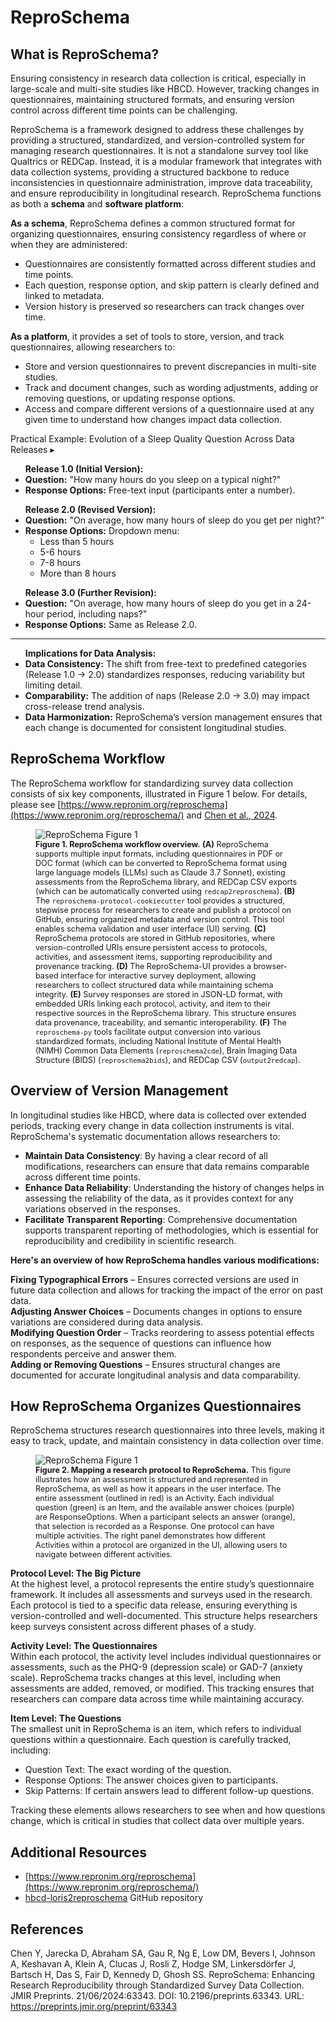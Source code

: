 
# ReproSchema
## What is ReproSchema?
Ensuring consistency in research data collection is critical, especially in large-scale and multi-site studies like HBCD. However, tracking changes in questionnaires, maintaining structured formats, and ensuring version control across different time points can be challenging.

ReproSchema is a framework designed to address these challenges by providing a structured, standardized, and version-controlled system for managing research questionnaires. It is not a standalone survey tool like Qualtrics or REDCap. Instead, it is a modular framework that integrates with data collection systems, providing a structured backbone to reduce inconsistencies in questionnaire administration, improve data traceability, and ensure reproducibility in longitudinal research. ReproSchema functions as both a **schema** and **software platform**:

**As a schema**, ReproSchema defines a common structured format for organizing questionnaires, ensuring consistency regardless of where or when they are administered:

- Questionnaires are consistently formatted across different studies and time points.  
- Each question, response option, and skip pattern is clearly defined and linked to metadata.  
- Version history is preserved so researchers can track changes over time.

**As a platform**, it provides a set of tools to store, version, and track questionnaires, allowing researchers to:

- Store and version questionnaires to prevent discrepancies in multi-site studies.  
- Track and document changes, such as wording adjustments, adding or removing questions, or updating response options.  
- Access and compare different versions of a questionnaire used at any given time to understand how changes impact data collection. 

<div id="rs-example" class="notification-banner" onclick="toggleCollapse(this)">
    <span class="emoji"><i class="fa-regular fa-lightbulb"></i></span>
    <span class="text">Practical Example: Evolution of a Sleep Quality Question Across Data Releases</span>
    <span class="arrow">▸</span>
</div>
<div class="collapsible-content">
  <ul>
  <b>Release 1.0 (Initial Version):</b>
    <li><strong>Question:</strong> "How many hours do you sleep on a typical night?"</li>
    <li><strong>Response Options:</strong> Free-text input (participants enter a number).</li>
  </ul>
  <ul>
  <b>Release 2.0 (Revised Version):</b>
    <li><strong>Question:</strong> "On average, how many hours of sleep do you get per night?"</li>
    <li><strong>Response Options:</strong> Dropdown menu:
      <ul>
        <li>Less than 5 hours</li>
        <li>5-6 hours</li>
        <li>7-8 hours</li>
        <li>More than 8 hours</li>
      </ul>
    </li>
  </ul>
  <ul>
  <b>Release 3.0 (Further Revision):</b>
    <li><strong>Question:</strong> "On average, how many hours of sleep do you get in a 24-hour period, including naps?"</li>
    <li><strong>Response Options:</strong> Same as Release 2.0.</li>
  </ul>
  <hr> <!-- A subtle separator for better readability -->
  <ul>
  <b>Implications for Data Analysis:</b>
    <li><strong>Data Consistency:</strong> The shift from free-text to predefined categories (Release 1.0 → 2.0) standardizes responses, reducing variability but limiting detail.</li>
    <li><strong>Comparability:</strong> The addition of naps (Release 2.0 → 3.0) may impact cross-release trend analysis.</li>
    <li><strong>Data Harmonization:</strong> ReproSchema’s version management ensures that each change is documented for consistent longitudinal studies.</li>
  </ul>
</div>

## ReproSchema Workflow 
The ReproSchema workflow for standardizing survey data collection consists of six key components, illustrated in Figure 1 below. For details, please see [https://www.repronim.org/reproschema](https://www.repronim.org/reproschema/) and [Chen et al., 2024](https://preprints.jmir.org/preprint/63343).

<figure>
  <img src="../images/reproschema-fig1.jpg" alt="ReproSchema Figure 1">
  <figcaption style="font-size: 0.9em;"><b>Figure 1. ReproSchema workflow overview.</b> <b>(A)</b> ReproSchema supports multiple input formats, including questionnaires in PDF or DOC format (which can be converted to ReproSchema format using large language models (LLMs) such as Claude 3.7 Sonnet), existing assessments from the ReproSchema library, and REDCap CSV exports (which can be automatically converted using <code>redcap2reproschema</code>). <b>(B)</b> The <code>reproschema-protocol-cookiecutter</code> tool provides a structured, stepwise process for researchers to create and publish a protocol on GitHub, ensuring organized metadata and version control. This tool enables schema validation and user interface (UI) serving. <b>(C)</b> ReproSchema protocols are stored in GitHub repositories, where version-controlled URIs ensure persistent access to protocols, activities, and assessment items, supporting reproducibility and provenance tracking. <b>(D)</b> The ReproSchema-UI provides a browser-based interface for interactive survey deployment, allowing researchers to collect structured data while maintaining schema integrity. <b>(E)</b> Survey responses are stored in JSON-LD format, with embedded URIs linking each protocol, activity, and item to their respective sources in the ReproSchema library. This structure ensures data provenance, traceability, and semantic interoperability. <b>(F)</b> The <code>reproschema-py</code> tools facilitate output conversion into various standardized formats, including National Institute of Mental Health (NIMH) Common Data Elements (<code>reproschema2cde</code>), Brain Imaging Data Structure (BIDS) (<code>reproschema2bids</code>), and REDCap CSV (<code>output2redcap</code>).</figcaption>
</figure>

## Overview of Version Management
In longitudinal studies like HBCD, where data is collected over extended periods, tracking every change in data collection instruments is vital. ReproSchema's systematic documentation allows researchers to:

- **Maintain Data Consistency**: By having a clear record of all modifications, researchers can ensure that data remains comparable across different time points.  
- **Enhance Data Reliability**: Understanding the history of changes helps in assessing the reliability of the data, as it provides context for any variations observed in the responses.  
- **Facilitate Transparent Reporting**: Comprehensive documentation supports transparent reporting of methodologies, which is essential for reproducibility and credibility in scientific research.

**Here's an overview of how ReproSchema handles various modifications:**

**Fixing Typographical Errors** – Ensures corrected versions are used in future data collection and allows for tracking the impact of the error on past data.    
**Adjusting Answer Choices** – Documents changes in options to ensure variations are considered during data analysis.    
**Modifying Question Order** – Tracks reordering to assess potential effects on responses, as the  sequence of questions can influence how respondents perceive and answer them.   
**Adding or Removing Questions** – Ensures structural changes are documented for accurate longitudinal analysis and data comparability.

## How ReproSchema Organizes Questionnaires
ReproSchema structures research questionnaires into three levels, making it easy to track, update, and maintain consistency in data collection over time.  

<figure>
  <img src="../images/reproschema-fig2.jpg" alt="ReproSchema Figure 1">
  <figcaption style="font-size: 0.9em;"><b>Figure 2. Mapping a research protocol to ReproSchema.</b> This figure illustrates how an assessment is structured and represented in ReproSchema, as well as how it appears in the user interface. The entire assessment (outlined in red) is an Activity. Each individual question (green) is an Item, and the available answer choices (purple) are ResponseOptions. When a participant selects an answer (orange), that selection is recorded as a Response. One protocol can have multiple activities. The right panel demonstrates how different Activities within a protocol are organized in the UI, allowing users to navigate between different activities.</figcaption>
</figure>

**Protocol Level: The Big Picture**  
At the highest level, a protocol represents the entire study’s questionnaire framework. It includes all assessments and surveys used in the research. Each protocol is tied to a specific data release, ensuring everything is version-controlled and well-documented. This structure helps researchers keep surveys consistent across different phases of a study.

**Activity Level: The Questionnaires**  
Within each protocol, the activity level includes individual questionnaires or assessments, such as the PHQ-9 (depression scale) or GAD-7 (anxiety scale). ReproSchema tracks changes at this level, including when assessments are added, removed, or modified. This tracking ensures that researchers can compare data across time while maintaining accuracy.

**Item Level: The Questions**  
The smallest unit in ReproSchema is an item, which refers to individual questions within a questionnaire. Each question is carefully tracked, including:

- Question Text: The exact wording of the question.  
- Response Options: The answer choices given to participants.  
- Skip Patterns: If certain answers lead to different follow-up questions.

Tracking these elements allows researchers to see when and how questions change, which is critical in studies that collect data over multiple years.

## Additional Resources
- [https://www.repronim.org/reproschema](https://www.repronim.org/reproschema/)
- [hbcd-loris2reproschema](https://github.com/ReproNim/hbcd-loris2reproschema) GitHub repository

## References
<div class="references">
	<p>Chen Y, Jarecka D, Abraham SA, Gau R, Ng E, Low DM, Bevers I, Johnson A, Keshavan A, Klein A, Clucas J, Rosli Z, Hodge SM, Linkersdörfer J, Bartsch H, Das S, Fair D, Kennedy D, Ghosh SS. ReproSchema: Enhancing Research Reproducibility through Standardized Survey Data Collection. JMIR Preprints. 21/06/2024:63343. DOI: 10.2196/preprints.63343. URL: <a href="https://preprints.jmir.org/preprint/63343">https://preprints.jmir.org/preprint/63343</a></p> 
</div>
<br>
